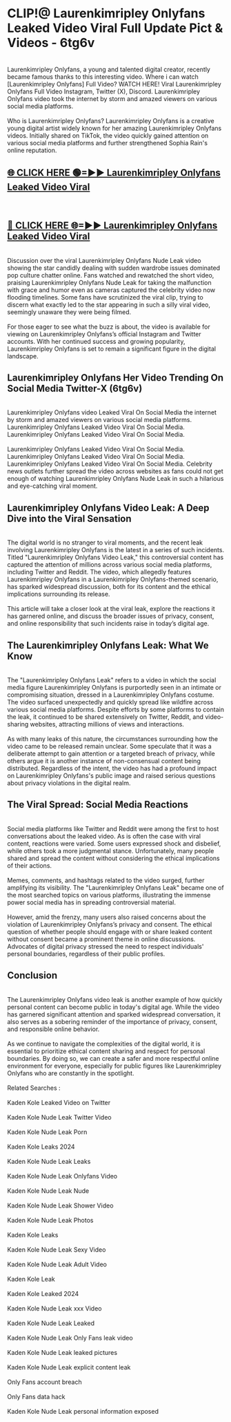 # CLIP!@ Laurenkimripley Onlyfans Leaked Video Viral Full Update Pict & Videos - 6tg6v
<br>
Laurenkimripley Onlyfans, a young and talented digital creator, recently became famous thanks to this interesting video. Where i can watch [Laurenkimripley Onlyfans] Full Video? WATCH HERE! Viral Laurenkimripley Onlyfans Full Video Instagram, Twitter (X), Discord. Laurenkimripley Onlyfans video took the internet by storm and amazed viewers on various social media platforms.
<br><br>
Who is Laurenkimripley Onlyfans? Laurenkimripley Onlyfans is a creative young digital artist widely known for her amazing Laurenkimripley Onlyfans videos. Initially shared on TikTok, the video quickly gained attention on various social media platforms and further strengthened Sophia Rain's online reputation.
<br>
<h2><a href="https://bestclip.site?title=Laurenkimripley_Onlyfans">🌐 CLICK HERE 🟢=►► Laurenkimripley Onlyfans Leaked Video Viral</a></h2>
<br>
<h2><a href="https://bestclip.site?title=Laurenkimripley_Onlyfans">🔴 CLICK HERE 🌐=►► Laurenkimripley Onlyfans Leaked Video Viral</a></h2>
<br>
Discussion over the viral Laurenkimripley Onlyfans Nude Leak video showing the star candidly dealing with sudden wardrobe issues dominated pop culture chatter online. Fans watched and rewatched the short video, praising Laurenkimripley Onlyfans Nude Leak for taking the malfunction with grace and humor even as cameras captured the celebrity video now flooding timelines. Some fans have scrutinized the viral clip, trying to discern what exactly led to the star appearing in such a silly viral video, seemingly unaware they were being filmed.
<br><br>
For those eager to see what the buzz is about, the video is available for viewing on Laurenkimripley Onlyfans’s official Instagram and Twitter accounts. With her continued success and growing popularity, Laurenkimripley Onlyfans is set to remain a significant figure in the digital landscape.
<br>
<h2>Laurenkimripley Onlyfans Her Video Trending On Social Media Twitter-X (6tg6v)</h2>
<br>
Laurenkimripley Onlyfans video Leaked Viral On Social Media the internet by storm and amazed viewers on various social media platforms. Laurenkimripley Onlyfans Leaked Video Viral On Social Media. Laurenkimripley Onlyfans Leaked Video Viral On Social Media.
<br><br>
Laurenkimripley Onlyfans Leaked Video Viral On Social Media. Laurenkimripley Onlyfans Leaked Video Viral On Social Media. Laurenkimripley Onlyfans Leaked Video Viral On Social Media. Celebrity news outlets further spread the video across websites as fans could not get enough of watching Laurenkimripley Onlyfans Nude Leak in such a hilarious and eye-catching viral moment.
<br>
<h2>Laurenkimripley Onlyfans Video Leak: A Deep Dive into the Viral Sensation</h2>
<br>
The digital world is no stranger to viral moments, and the recent leak involving Laurenkimripley Onlyfans is the latest in a series of such incidents. Titled "Laurenkimripley Onlyfans Video Leak," this controversial content has captured the attention of millions across various social media platforms, including Twitter and Reddit. The video, which allegedly features Laurenkimripley Onlyfans in a Laurenkimripley Onlyfans-themed scenario, has sparked widespread discussion, both for its content and the ethical implications surrounding its release.
<br><br>
This article will take a closer look at the viral leak, explore the reactions it has garnered online, and discuss the broader issues of privacy, consent, and online responsibility that such incidents raise in today’s digital age.
<br>
<h2>The Laurenkimripley Onlyfans Leak: What We Know</h2>
<br>
The "Laurenkimripley Onlyfans Leak" refers to a video in which the social media figure Laurenkimripley Onlyfans is purportedly seen in an intimate or compromising situation, dressed in a Laurenkimripley Onlyfans costume. The video surfaced unexpectedly and quickly spread like wildfire across various social media platforms. Despite efforts by some platforms to contain the leak, it continued to be shared extensively on Twitter, Reddit, and video-sharing websites, attracting millions of views and interactions.
<br><br>
As with many leaks of this nature, the circumstances surrounding how the video came to be released remain unclear. Some speculate that it was a deliberate attempt to gain attention or a targeted breach of privacy, while others argue it is another instance of non-consensual content being distributed. Regardless of the intent, the video has had a profound impact on Laurenkimripley Onlyfans's public image and raised serious questions about privacy violations in the digital realm.
<br>
<h2>The Viral Spread: Social Media Reactions</h2>
<br>
Social media platforms like Twitter and Reddit were among the first to host conversations about the leaked video. As is often the case with viral content, reactions were varied. Some users expressed shock and disbelief, while others took a more judgmental stance. Unfortunately, many people shared and spread the content without considering the ethical implications of their actions.
<br><br>
Memes, comments, and hashtags related to the video surged, further amplifying its visibility. The "Laurenkimripley Onlyfans Leak" became one of the most searched topics on various platforms, illustrating the immense power social media has in spreading controversial material.
<br><br>
However, amid the frenzy, many users also raised concerns about the violation of Laurenkimripley Onlyfans’s privacy and consent. The ethical question of whether people should engage with or share leaked content without consent became a prominent theme in online discussions. Advocates of digital privacy stressed the need to respect individuals' personal boundaries, regardless of their public profiles.
<br>
<h2>Conclusion</h2>
<br>
The Laurenkimripley Onlyfans video leak is another example of how quickly personal content can become public in today's digital age. While the video has garnered significant attention and sparked widespread conversation, it also serves as a sobering reminder of the importance of privacy, consent, and responsible online behavior.
<br><br>
As we continue to navigate the complexities of the digital world, it is essential to prioritize ethical content sharing and respect for personal boundaries. By doing so, we can create a safer and more respectful online environment for everyone, especially for public figures like Laurenkimripley Onlyfans who are constantly in the spotlight.
<br><br>
Related Searches :
<br><br>
Kaden Kole Leaked Video on Twitter
<br><br>
Kaden Kole Nude Leak Twitter Video
<br><br>
Kaden Kole Nude Leak Porn
<br><br>
Kaden Kole Leaks 2024
<br><br>
Kaden Kole Nude Leak Leaks
<br><br>
Kaden Kole Nude Leak Onlyfans Video
<br><br>
Kaden Kole Nude Leak Nude
<br><br>
Kaden Kole Nude Leak Shower Video
<br><br>
Kaden Kole Nude Leak Photos
<br><br>
Kaden Kole Leaks
<br><br>
Kaden Kole Nude Leak Sexy Video
<br><br>
Kaden Kole Nude Leak Adult Video
<br><br>
Kaden Kole Leak
<br><br>
Kaden Kole Leaked 2024
<br><br>
Kaden Kole Nude Leak xxx Video
<br><br>
Kaden Kole Nude Leak Leaked
<br><br>
Kaden Kole Nude Leak Only Fans leak video
<br><br>
Kaden Kole Nude Leak leaked pictures
<br><br>
Kaden Kole Nude Leak explicit content leak
<br><br>
Only Fans account breach
<br><br>
Only Fans data hack
<br><br>
Kaden Kole Nude Leak personal information exposed